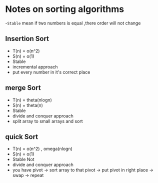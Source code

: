 # Notes on sorting algorithms 

-`Stable` mean if two numbers is equal ,there order will not change 

## Insertion Sort
- T(n) = o(n^2)
- S(n) = o(1)
- Stable 
- incremental approach
- put every number in it's correct place 
## merge Sort
- T(n) = theta(nlogn)
- S(n) = theta(n)
- Stable 
- divide and conquer approach
- split array to small arrays and sort

## quick Sort
- T(n) = o(n^2) , omega(nlogn)
- S(n) = o(1)
- Stable Not 
- divide and conquer approach
- you have pivot -> sort array to that pivot -> put pivot in right place -> swap -> repeat

